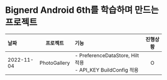 # Bignerd Android 6th를 학습하며 만드는 프로젝트

| 날짜       | 프로젝트     | 기능                                                            | 진행상황 |
| :--------- | ------------ | :-------------------------------------------------------------- | :------: |
| 2022-11-04 | PhotoGallery | - PreferenceDataStore, Hilt적용</br> - API_KEY BuildConfig 적용 |    O     |
